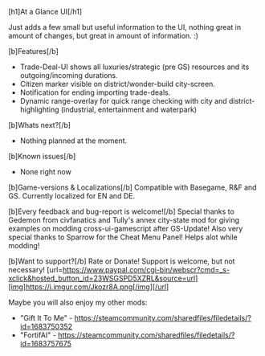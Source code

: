 [h1]At a Glance UI[/h1]

Just adds a few small but useful information to the UI, nothing great in amount of changes, but great in amount of information. :)

[b]Features[/b]
- Trade-Deal-UI shows all luxuries/strategic (pre GS) resources and its outgoing/incoming durations.
- Citizen marker visible on district/wonder-build city-screen.
- Notification for ending importing trade-deals.
- Dynamic range-overlay for quick range checking with city and district-highlighting (industrial, entertainment and waterpark)

[b]Whats next?[/b]
- Nothing planned at the moment.

[b]Known issues[/b]
- None right now

[b]Game-versions & Localizations[/b]
Compatible with Basegame, R&F and GS.
Currently localized for EN and DE.

[b]Every feedback and bug-report is welcome![/b]
Special thanks to Gedemon from civfanatics and Tully's annex city-state mod for giving examples on modding cross-ui-gamescript after GS-Update!
Also very special thanks to Sparrow for the Cheat Menu Panel! Helps alot while modding!

[b]Want to support?[/b]
Rate or Donate!
Support is welcome, but not necessary!
[url=https://www.paypal.com/cgi-bin/webscr?cmd=_s-xclick&hosted_button_id=23WSGSPD5XZRL&source=url][img]https://i.imgur.com/Jkozr8A.png[/img][/url]

Maybe you will also enjoy my other mods:
- "Gift It To Me" - https://steamcommunity.com/sharedfiles/filedetails/?id=1683750352
- "FortifAI" - https://steamcommunity.com/sharedfiles/filedetails/?id=1683757675
